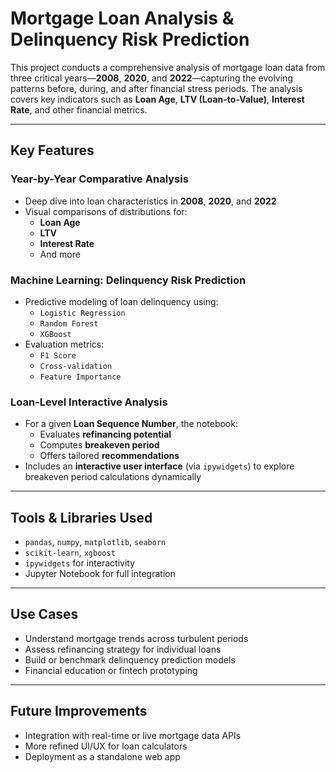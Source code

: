 # Mortgage Loan Analysis & Delinquency Risk Prediction

This project conducts a comprehensive analysis of mortgage loan data from three critical years—**2008**, **2020**, and **2022**—capturing the evolving patterns before, during, and after financial stress periods. The analysis covers key indicators such as **Loan Age**, **LTV (Loan-to-Value)**, **Interest Rate**, and other financial metrics.

---

## Key Features

### Year-by-Year Comparative Analysis
- Deep dive into loan characteristics in **2008**, **2020**, and **2022**
- Visual comparisons of distributions for:
  - **Loan Age**
  - **LTV**
  - **Interest Rate**
  - And more

### Machine Learning: Delinquency Risk Prediction
- Predictive modeling of loan delinquency using:
  - `Logistic Regression`
  - `Random Forest`
  - `XGBoost`
- Evaluation metrics:
  - `F1 Score`
  - `Cross-validation`
  - `Feature Importance`

### Loan-Level Interactive Analysis
- For a given **Loan Sequence Number**, the notebook:
  - Evaluates **refinancing potential**
  - Computes **breakeven period**
  - Offers tailored **recommendations**
- Includes an **interactive user interface** (via `ipywidgets`) to explore breakeven period calculations dynamically

---

## Tools & Libraries Used
- `pandas`, `numpy`, `matplotlib`, `seaborn`
- `scikit-learn`, `xgboost`
- `ipywidgets` for interactivity
- Jupyter Notebook for full integration

---

## Use Cases
- Understand mortgage trends across turbulent periods
- Assess refinancing strategy for individual loans
- Build or benchmark delinquency prediction models
- Financial education or fintech prototyping

---

## Future Improvements
- Integration with real-time or live mortgage data APIs
- More refined UI/UX for loan calculators
- Deployment as a standalone web app
